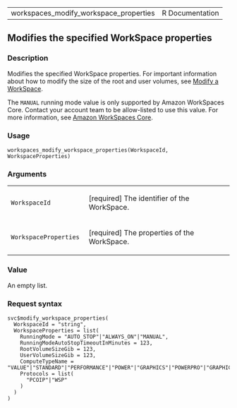 <table style="width: 100%;">
<tbody>
<tr class="odd">
<td>workspaces_modify_workspace_properties</td>
<td style="text-align: right;">R Documentation</td>
</tr>
</tbody>
</table>

## Modifies the specified WorkSpace properties

### Description

Modifies the specified WorkSpace properties. For important information
about how to modify the size of the root and user volumes, see [Modify a
WorkSpace](https://docs.aws.amazon.com/workspaces/latest/adminguide/modify-workspaces.html).

The `MANUAL` running mode value is only supported by Amazon WorkSpaces
Core. Contact your account team to be allow-listed to use this value.
For more information, see [Amazon WorkSpaces
Core](https://aws.amazon.com/workspaces/core/).

### Usage

    workspaces_modify_workspace_properties(WorkspaceId, WorkspaceProperties)

### Arguments

<table>
<colgroup>
<col style="width: 35%" />
<col style="width: 65%" />
</colgroup>
<tbody>
<tr class="odd">
<td><code
id="workspaces_modify_workspace_properties_:_WorkspaceId">WorkspaceId</code></td>
<td><p>[required] The identifier of the WorkSpace.</p></td>
</tr>
<tr class="even">
<td><code
id="workspaces_modify_workspace_properties_:_WorkspaceProperties">WorkspaceProperties</code></td>
<td><p>[required] The properties of the WorkSpace.</p></td>
</tr>
</tbody>
</table>

### Value

An empty list.

### Request syntax

    svc$modify_workspace_properties(
      WorkspaceId = "string",
      WorkspaceProperties = list(
        RunningMode = "AUTO_STOP"|"ALWAYS_ON"|"MANUAL",
        RunningModeAutoStopTimeoutInMinutes = 123,
        RootVolumeSizeGib = 123,
        UserVolumeSizeGib = 123,
        ComputeTypeName = "VALUE"|"STANDARD"|"PERFORMANCE"|"POWER"|"GRAPHICS"|"POWERPRO"|"GRAPHICSPRO"|"GRAPHICS_G4DN"|"GRAPHICSPRO_G4DN",
        Protocols = list(
          "PCOIP"|"WSP"
        )
      )
    )

